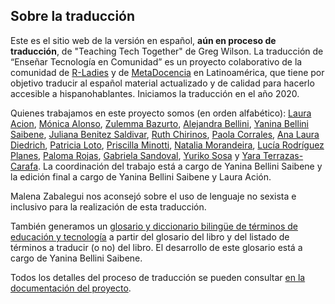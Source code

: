 ## Sobre la traducción

Este es el sitio web de la versión en español, **aún en proceso de traducción**, de "Teaching Tech Together" de Greg Wilson.
La traducción de “Enseñar Tecnología en Comunidad” es un proyecto colaborativo de la comunidad de [R-Ladies](https://rladies.org/) y de [MetaDocencia](https://www.metadocencia.org/) en Latinoamérica, que tiene por objetivo traducir al español material actualizado y de calidad para hacerlo accesible a hispanohablantes. Iniciamos la traducción en el año 2020.

Quienes trabajamos en este proyecto somos (en orden alfabético): [Laura Acion](https://twitter.com/_lacion_), [Mónica Alonso](https://twitter.com/MonicaLA2000), [Zulemma Bazurto](https://twitter.com/Zjbb), [Alejandra Bellini](https://twitter.com/AlejaBellini), [Yanina Bellini Saibene](https://twitter.com/yabellini),
[Juliana Benitez Saldivar](https://twitter.com/July_Benitezs), [Ruth Chirinos](https://twitter.com/ruthy_root), [Paola Corrales](https://twitter.com/PaobCorrales), [Ana Laura Diedrich](https://twitter.com/anadiedrichs), [Patricia Loto](https://twitter.com/patriloto), [Priscilla Minotti](https://twitter.com/pmnatural), [Natalia Morandeira](https://twitter.com/Nat_Mora_), [Lucía Rodríguez Planes](https://twitter.com/_luciarp_), [Paloma Rojas](https://twitter.com/palolili23),
[Gabriela Sandoval](https://twitter.com/GabySandovalM), [Yuriko Sosa](https://twitter.com/YkSosaP) y [Yara Terrazas-Carafa](https://twitter.com/_yarena). La coordinación del trabajo está a cargo de Yanina Bellini Saibene y la edición final a cargo de Yanina Bellini Saibene y Laura Ación.

Malena Zabalegui nos aconsejó sobre el uso de lenguaje no sexista e inclusivo para la realización de esta traducción.

También generamos un [glosario y diccionario bilingüe de términos de educación y tecnología](https://yabellini.shinyapps.io/T3Glossary/) a partir del glosario del libro y del listado de términos a traducir (o no) del libro. El desarrollo de este glosario está a cargo de Yanina Bellini Saibene.

Todos los detalles del proceso de traducción se pueden consultar [en la documentación del proyecto](https://github.com/gvwilson/teachtogether.tech/blob/master/es/README.md).
